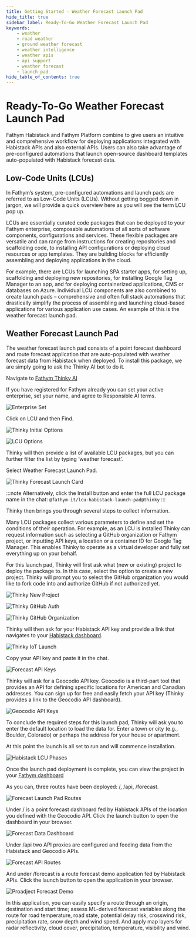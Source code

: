 ```yaml
---
title: Getting Started - Weather Forecast Launch Pad
hide_title: true
sidebar_label: Ready-To-Go Weather Forecast Launch Pad
keywords:
    - weather
    - road weather
    - ground weather forecast
    - weather intelligence
    - weather apis
    - api support
    - weather forecast
    - launch pad
hide_table_of_contents: true
---
```


# Ready-To-Go Weather Forecast Launch Pad

Fathym Habistack and Fathym Platform combine to give users an intuitive and comprehensive workflow for deploying applications integrated with Habistack APIs and also external APIs. Users can also take advantage of pre-configured automations that launch open-source dashboard templates auto-populated with Habistack forecast data.

## Low-Code Units (LCUs)
In Fathym’s system, pre-configured automations and launch pads are referred to as Low-Code Units (LCUs). Without getting bogged down in jargon, we will provide a quick overview here as you will see the term LCU pop up.

LCUs are essentially curated code packages that can be deployed to your Fathym enterprise, composable automations of all sorts of software components, configurations and services. These flexible packages are versatile and can range from instructions for creating repositories and scaffolding code, to installing API configurations or deploying cloud resources or app templates. They are building blocks for efficiently assembling and deploying applications in the cloud.

For example, there are LCUs for launching SPA starter apps, for setting up, scaffolding and deploying new repositories, for installing Google Tag Manager to an app, and for deploying containerized applications, CMS or databases on Azure. Individual LCU components are also combined to create launch pads – comprehensive and often full stack automations that drastically simplify the process of assembling and launching cloud-based applications for various application use cases. An example of this is the weather forecast launch pad.

## Weather Forecast Launch Pad

The weather forecast launch pad consists of a point forecast dashboard and route forecast application that are auto-populated with weather forecast data from Habistack when deployed. To install this package, we are simply going to ask the Thinky AI bot to do it.

Navigate to [Fathym Thinky AI](https://www.fathym.com/thinky)

If you have registered for Fathym already you can set your active enterprise, set your name, and agree to Responsible AI terms. 

![Enterprise Set](https://www.fathym.com/iot/img/screenshots/thinky_active_ent_set.png)

Click on LCU and then Find. 

![Thinky Initial Options](https://www.fathym.com/iot/img/screenshots/thinky_initial_assist_card.png)

![LCU Options](https://www.fathym.com/iot/img/screenshots/thinky_lcu_options.png)

Thinky will then provide a list of available LCU packages, but you can further filter the list by typing ‘weather forecast’.

Select Weather Forecast Launch Pad. 

![Thinky Forecast Launch Card](https://www.fathym.com/iot/img/screenshots/thinky_forecast_launch_card.png)

:::note
Alternatively, click the Install button and enter the full LCU package name in the chat: ```@fathym-it/lcu-habistack-launch-pad@thinky```
:::

Thinky then brings you through several steps to collect information. 

Many LCU packages collect various parameters to define and set the conditions of their operation. For example, as an LCU is installed Thinky can request information such as selecting a GitHub organization or Fathym project, or inputting API keys, a location or a container ID for Google Tag Manager. This enables Thinky to operate as a virtual developer and fully set everything up on your behalf.

For this launch pad, Thinky will first ask what (new or existing) project to deploy the package to. In this case, select the option to create a new project. Thinky will prompt you to select the GitHub organization you would like to fork code into and authorize GitHub if not authorized yet.

![Thinky New Project](https://www.fathym.com/iot/img/screenshots/thinky_create_new_project.png)

![Thinky GitHub Auth](https://www.fathym.com/iot/img/screenshots/thinky_gh_auth.png)

![Thinky GitHub Organization](https://www.fathym.com/iot/img/screenshots/thinky_gh_org_selection.png)

Thinky will then ask for your Habistack API key and provide a link that navigates to your [Habistack dashboard](https://www.fathym.com/dashboard/forecast/).

![Thinky IoT Launch](https://www.fathym.com/iot/img/screenshots/thinky_habistack_api_card.png)

Copy your API key and paste it in the chat. 

![Forecast API Keys](https://www.fathym.com/iot/img/screenshots/iot_api_keys.png)

Thinky will ask for a Geocodio API key. Geocodio is a third-part tool that provides an API for defining specific locations for American and Canadian addresses. You can sign up for free and easily fetch your API key (Thinky provides a link to the Geocodio API dashboard).  

![Geocodio API Keys](https://www.fathym.com/iot/img/screenshots/geocodio_api_keys.png)

To conclude the required steps for this launch pad, Thinky will ask you to enter the default location to load the data for. Enter a town or city (e.g., Boulder, Colorado) or perhaps the address for your house or apartment. 

At this point the launch is all set to run and will commence installation. 

![Habistack LCU Phases](https://www.fathym.com/iot/img/screenshots/thinky_habistack_gh_phases.png)

Once the launch pad deployment is complete, you can view the project in your [Fathym dashboard](https://www.fathym.com/dashboard/)

As you can, three routes have been deployed: /, /api, /forecast.

![Forecast Launch Pad Routes](https://www.fathym.com/iot/img/screenshots/habistack_routes_configured.png)

Under / is a point forecast dashboard fed by Habistack APIs of the location you defined with the Geocodio API. Click the launch button to open the dashboard in your browser.

![Forecast Data Dashboard](https://www.fathym.com/iot/img/screenshots/forecast_data_dashboard.png)

Under /api two API proxies are configured and feeding data from the Habistack and Geocodio APIs.

![Forecast API Routes](https://www.fathym.com/iot/img/screenshots/forecast_api_routes.png)

And under /forecast is a route forecast demo application fed by Habistack APIs. Click the launch button to open the application in your browser.

![Proadject Forecast Demo](https://www.fathym.com/iot/img/screenshots/proadject_forecast_demo.png)

In this application, you can easily specify a route through an origin, destination and start time; assess ML-derived forecast variables along the route for road temperature, road state, potential delay risk, crosswind risk, precipitation rate, snow depth and wind speed. And apply map layers for radar reflectivity, cloud cover, precipitation, temperature, visibility and wind.
